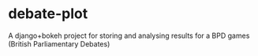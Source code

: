 # debate-plot
A django+bokeh project for storing and analysing results for a BPD games (British Parliamentary Debates)
